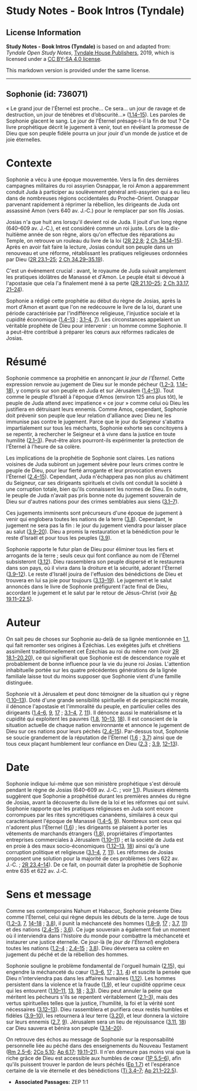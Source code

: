 # Study Notes - Book Intros (Tyndale)

## License Information

**Study Notes - Book Intros (Tyndale)** is based on and adapted from: _Tyndale Open Study Notes_, [Tyndale House Publishers](https://tyndaleopenresources.com/), 2019, which is licensed under a [CC BY-SA 4.0 license](https://creativecommons.org/licenses/by-sa/4.0/legalcode.en).

This markdown version is provided under the same license.



--------------------------------

## Sophonie (id: 736071)

« Le grand jour de l'Éternel est proche... Ce sera... un jour de ravage et de destruction, un jour de ténèbres et d’obscurité...» ([1\.14–15](https://ref.ly/Zeph1:14-Zeph1:15)). Les paroles de Sophonie glacent le sang. Le jour de l'Éternel présage\-t\-il la fin de tout ? Ce livre prophétique décrit le jugement à venir, tout en révélant la promesse de Dieu que son peuple fidèle pourra un jour jouir d'un monde de justice et de joie éternelles.

Contexte
========

Sophonie a vécu à une époque mouvementée. Vers la fin des dernières campagnes militaires du roi assyrien Osnappar, le roi Amon a apparemment conduit Juda à participer au soulèvement général anti\-assyrien qui a eu lieu dans de nombreuses régions occidentales du Proche\-Orient. Osnappar parvenant rapidement à réprimer la rébellion, les dirigeants de Juda ont assassiné Amon (vers 640 av. J.‑C.) pour le remplacer par son fils Josias.

Josias n'a que huit ans lorsqu'il devient roi de Juda. Il jouit d'un long règne (640–609 av. J.‑C.), et est considéré comme un roi juste. Lors de la dix\-huitième année de son règne, alors qu'on effectue des réparations au Temple, on retrouve un rouleau du livre de la loi ([2R 22\.8](https://ref.ly/2Kgs22:8); [2 Ch 34\.14–15](https://ref.ly/2Chr34:14-2Chr34:15)). Après en avoir fait faire la lecture, Josias conduit son peuple dans un renouveau et une réforme, rétablissant les pratiques religieuses ordonnées par Dieu ([2R 23\.1–25](https://ref.ly/2Kgs23:1-2Kgs23:25); [2 Ch 34\.29–35\.19](https://ref.ly/2Chr34:29-2Chr35:19)).

C'est un événement crucial : avant, le royaume de Juda suivait amplement les pratiques idolâtres de Manassé et d'Amon. Le peuple était si dévoué à l'apostasie que cela l'a finalement mené à sa perte ([2R 21\.10–25](https://ref.ly/2Kgs21:10-2Kgs21:25); [2 Ch 33\.17](https://ref.ly/2Chr33:17), [21–24](https://ref.ly/2Chr33:21-2Chr33:24)).

Sophonie a rédigé cette prophétie au début du règne de Josias, après la mort d'Amon et avant que l'on ne redécouvre le livre de la loi, durant une période caractérisée par l'indifférence religieuse, l'injustice sociale et la cupidité économique ([1\.4–13](https://ref.ly/Zeph1:4-Zeph1:13) ; [3\.1–4](https://ref.ly/Zeph3:1-Zeph3:4), [7](https://ref.ly/Zeph3:7)). Les circonstances appelaient un véritable prophète de Dieu pour intervenir : un homme comme Sophonie. Il a peut\-être contribué à préparer les cœurs aux réformes radicales de Josias.

Résumé
======

Sophonie commence sa prophétie en annonçant *le jour de l'Éternel*. Cette expression renvoie au jugement de Dieu sur le monde pécheur ([1\.2–3](https://ref.ly/Zeph1:2-Zeph1:3), [1\.14–18](https://ref.ly/Zeph1:14-Zeph1:18)), y compris sur son peuple en Juda et sur Jérusalem ([1\.4–13](https://ref.ly/Zeph1:4-Zeph1:13)). Tout comme le peuple d'Israël à l'époque d'Amos (environ 125 ans plus tôt), le peuple de Juda attend avec impatience « ce jour » comme celui où Dieu les justifiera en détruisant leurs ennemis. Comme Amos, cependant, Sophonie doit prévenir son peuple que leur relation d'alliance avec Dieu ne les immunise pas contre le jugement. Parce que le jour du Seigneur s'abattra impartialement sur tous les méchants, Sophonie exhorte ses concitoyens à se repentir, à rechercher le Seigneur et à vivre dans la justice en toute humilité ([2\.1–3](https://ref.ly/Zeph2:1-Zeph2:3)). Peut\-être alors pourront\-ils expérimenter la protection de l'Éternel à l'heure de sa colère.

Les implications de la prophétie de Sophonie sont claires. Les nations voisines de Juda subiront un jugement sévère pour leurs crimes contre le peuple de Dieu, pour leur fierté arrogante et leur provocation envers l'Éternel ([2\.4–15](https://ref.ly/Zeph2:4-Zeph2:15)). Cependant, Juda n'échappera pas non plus au châtiment du Seigneur, car ses dirigeants spirituels et civils ont conduit la société à une corruption totale, bien qu'ils connaissent les normes de Dieu. En outre, le peuple de Juda n'avait pas pris bonne note du jugement souverain de Dieu sur d'autres nations pour des crimes semblables aux siens ([3\.1–7](https://ref.ly/Zeph3:1-Zeph3:7)).

Ces jugements imminents sont précurseurs d'une époque de jugement à venir qui englobera toutes les nations de la terre ([3\.8](https://ref.ly/Zeph3:8)). Cependant, le jugement ne sera pas la fin : le jour du jugement viendra pour laisser place au salut ([3\.9–20](https://ref.ly/Zeph3:9-Zeph3:20)). Dieu a promis la restauration et la bénédiction pour le reste d'Israël et pour tous les peuples ([3\.9](https://ref.ly/Zeph3:9)).

Sophonie rapporte le futur plan de Dieu pour éliminer tous les fiers et arrogants de la terre ; seuls ceux qui font confiance au nom de l'Éternel subsisteront ([3\.12](https://ref.ly/Zeph3:12)). Dieu rassemblera son peuple dispersé et le restaurera dans son pays, où il vivra dans la droiture et la sécurité, adorant l'Éternel ([3\.9–12](https://ref.ly/Zeph3:9-Zeph3:12)). Le reste d'Israël jouira de l'effusion des bénédictions de Dieu et trouvera en lui sa joie pour toujours ([3\.13–19](https://ref.ly/Zeph3:13-Zeph3:19)). Le jugement et le salut annoncés dans le livre de Sophonie préfigurent l'acte final de Dieu, accordant le jugement et le salut par le retour de Jésus\-Christ (voir [Ap 19\.11–22\.5](https://ref.ly/Rev19:11-Rev22:5)).

Auteur
======

On sait peu de choses sur Sophonie au\-delà de sa lignée mentionnée en [1\.1](https://ref.ly/Zeph1:1), qui fait remonter ses origines à Ézéchias. Les exégètes juifs et chrétiens assimilent traditionnellement cet Ézéchias au roi du même nom (voir [2R 18\.1–20\.20](https://ref.ly/2Kgs18:1-2Kgs20:20)), ce qui signifierait que Sophonie est de descendance royale et probablement de bonne influence pour la vie du jeune roi Josias. L'attention inhabituelle portée sur les quatre précédentes générations de la lignée familiale laisse tout du moins supposer que Sophonie vient d'une famille distinguée.

Sophonie vit à Jérusalem et peut donc témoigner de la situation qui y règne ([1\.10–13](https://ref.ly/Zeph1:10-Zeph1:13)). Doté d'une grande sensibilité spirituelle et de perspicacité morale, il dénonce l'apostasie et l'immoralité du peuple, en particulier celles des dirigeants ([1\.4–6](https://ref.ly/Zeph1:4-Zeph1:6), [9](https://ref.ly/Zeph1:9), [17](https://ref.ly/Zeph1:17) ; [3\.1–4](https://ref.ly/Zeph3:1-Zeph3:4), [7](https://ref.ly/Zeph3:7), [11](https://ref.ly/Zeph3:11)). Il dénonce aussi le matérialisme et la cupidité qui exploitent les pauvres ([1\.8](https://ref.ly/Zeph1:8), [10–13](https://ref.ly/Zeph1:10-Zeph1:13), [18](https://ref.ly/Zeph1:18)). Il est conscient de la situation actuelle de chaque nation environnante et annonce le jugement de Dieu sur ces nations pour leurs péchés ([2\.4–15](https://ref.ly/Zeph2:4-Zeph2:15)). Par\-dessus tout, Sophonie se soucie grandement de la réputation de l'Éternel ([1\.6](https://ref.ly/Zeph1:6) ; [3\.7](https://ref.ly/Zeph3:7)) ainsi que de tous ceux plaçant humblement leur confiance en Dieu ([2\.3](https://ref.ly/Zeph2:3) ; [3\.9](https://ref.ly/Zeph3:9), [12–13](https://ref.ly/Zeph3:12-Zeph3:13)).

Date
====

Sophonie indique lui\-même que son ministère prophétique s'est déroulé pendant le règne de Josias (640–609 av. J.‑C. ; voir [1\.1](https://ref.ly/Zeph1:1)). Plusieurs éléments suggèrent que Sophonie a prophétisé durant les premières années du règne de Josias, avant la découverte du livre de la loi et les réformes qui ont suivi. Sophonie rapporte que les pratiques religieuses en Juda sont encore corrompues par les rites syncrétiques cananéens, similaires à ceux qui caractérisaient l'époque de Manassé ([1\.4–5](https://ref.ly/Zeph1:4-Zeph1:5), [9](https://ref.ly/Zeph1:9)). Nombreux sont ceux qui n'adorent plus l'Éternel ([1\.6](https://ref.ly/Zeph1:6)) ; les dirigeants se plaisent à porter les vêtements de marchands étrangers ([1\.8](https://ref.ly/Zeph1:8)), propriétaires d'importantes entreprises commerciales à Jérusalem ([1\.10–11](https://ref.ly/Zeph1:10-Zeph1:11)) ; et la société de Juda est en proie à des maux socio\-économiques ([1\.12–13](https://ref.ly/Zeph1:12-Zeph1:13), [18](https://ref.ly/Zeph1:18)) ainsi qu'à une corruption politique et religieuse ([3\.1–4](https://ref.ly/Zeph3:1-Zeph3:4), [7](https://ref.ly/Zeph3:7), [11](https://ref.ly/Zeph3:11)). Les réformes de Josias proposent une solution pour la majorité de ces problèmes (vers 622 av. J.‑C. ; [2R 23\.4–14](https://ref.ly/2Kgs23:4-2Kgs23:14)). De ce fait, on pourrait dater la prophétie de Sophonie entre 635 et 622 av. J.‑C.

Sens et message
===============

Comme ses contemporains Nahum et Habacuc, Sophonie présente Dieu comme l'Éternel, celui qui règne depuis les débuts de la terre. Juge de tous ([1\.2–3](https://ref.ly/Zeph1:2-Zeph1:3), [7](https://ref.ly/Zeph1:7), [14–18](https://ref.ly/Zeph1:14-Zeph1:18) ; [3\.8](https://ref.ly/Zeph3:8)), il punit la méchanceté des hommes ([1\.8–9](https://ref.ly/Zeph1:8-Zeph1:9), [17](https://ref.ly/Zeph1:17) ; [3\.7](https://ref.ly/Zeph3:7), [11](https://ref.ly/Zeph3:11)) et des nations ([2\.4–15](https://ref.ly/Zeph2:4-Zeph2:15) ; [3\.6](https://ref.ly/Zeph3:6)). Ce juge souverain a également fixé un moment où il interviendra dans l'histoire du monde pour combattre la méchanceté et instaurer une justice éternelle. Ce jour\-là (le *jour de l'Éternel*) englobera toutes les nations ([1\.2–4](https://ref.ly/Zeph1:2-Zeph1:4) ; [2\.4–15](https://ref.ly/Zeph2:4-Zeph2:15) ; [3\.8](https://ref.ly/Zeph3:8)). Dieu déversera sa colère en jugement du péché et de la rébellion des hommes.

Sophonie souligne le problème fondamental de l'orgueil humain ([2\.15](https://ref.ly/Zeph2:15)), qui engendre la méchanceté du cœur ([1\.3–6](https://ref.ly/Zeph1:3-Zeph1:6), [17](https://ref.ly/Zeph1:17) ; [3\.1](https://ref.ly/Zeph3:1), [4](https://ref.ly/Zeph3:4)) et suscite la pensée que Dieu n'interviendra pas dans les affaires humaines ([1\.12](https://ref.ly/Zeph1:12)). Les hommes persistent dans la violence et la fraude ([1\.9](https://ref.ly/Zeph1:9)), et leur cupidité opprime ceux qui les entourent ([1\.10–11](https://ref.ly/Zeph1:10-Zeph1:11), [13](https://ref.ly/Zeph1:13), [18](https://ref.ly/Zeph1:18) ; [3\.3](https://ref.ly/Zeph3:3)). Dieu peut annuler la peine que méritent les pécheurs s'ils se repentent véritablement ([2\.1–3](https://ref.ly/Zeph2:1-Zeph2:3)), mais des vertus spirituelles telles que la justice, l'humilité, la foi et la vérité sont nécessaires ([3\.12–13](https://ref.ly/Zeph3:12-Zeph3:13)). Dieu rassemblera et purifiera ceux restés humbles et fidèles ([3\.9–10](https://ref.ly/Zeph3:9-Zeph3:10)), les retournera à leur terre ([3\.20](https://ref.ly/Zeph3:20)), et leur donnera la victoire sur leurs ennemis ([2\.7](https://ref.ly/Zeph2:7), [9](https://ref.ly/Zeph2:9)). Jérusalem sera un lieu de réjouissance ([3\.11](https://ref.ly/Zeph3:11), [18](https://ref.ly/Zeph3:18)) car Dieu sauvera et bénira son peuple ([3\.14–20](https://ref.ly/Zeph3:14-Zeph3:20)).

On retrouve des échos au message de Sophonie sur la responsabilité personnelle liée au péché dans des enseignements du Nouveau Testament ([Rm 2\.5–6](https://ref.ly/Rom2:5-Rom2:6); [2Co 5\.10](https://ref.ly/2Cor5:10); [Ap 6\.17](https://ref.ly/Rev6:17); [19\.11–21](https://ref.ly/Rev19:11-Rev19:21)). Il n'en demeure pas moins vrai que la riche grâce de Dieu est accessible aux humbles de cœur ([1P 5\.5–6](https://ref.ly/1Pet5:5-1Pet5:6)), afin qu'ils puissent trouver le pardon de leurs péchés ([Ep 1\.7](https://ref.ly/Eph1:7)) et l'espérance certaine de la vie éternelle et des bénédictions ([Ti 3\.4–7](https://ref.ly/Titus3:4-Titus3:7); [Ap 21\.1–22\.5](https://ref.ly/Rev21:1-Rev22:5)).

* **Associated Passages:** ZEP 1:1

